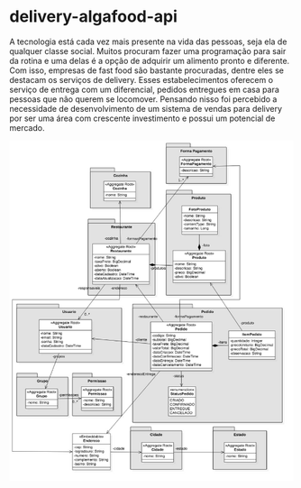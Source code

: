 # delivery-algafood-api
A tecnologia está cada vez mais presente na vida das pessoas, seja ela de qualquer classe social. Muitos procuram fazer uma programação para sair da rotina e uma delas é a opção de adquirir um alimento pronto e diferente. Com isso, empresas de fast food são bastante procuradas, dentre eles se destacam os serviços de delivery. Esses estabelecimentos oferecem o serviço de entrega com um diferencial, pedidos entregues em casa para pessoas que não querem se locomover. Pensando nisso foi percebido a necessidade de desenvolvimento de um sistema de vendas para delivery por ser uma área com crescente investimento e possui um potencial de mercado.

<picture>
  <img alt="Diagrama de classe da API." src="https://github.com/leoarcabold/delivery-algafood-api/blob/main/diagrama-de-classes-de-dominio.jpg">
</picture>
